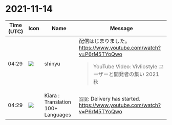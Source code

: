 # 2021-11-14

|Time (UTC)|Icon|Name|Message|
|---|---|---|---|
|04:29|![](https://avatars.slack-edge.com/2018-04-27/354445776386_e258f5ed5ba887b08668_72.jpg)|shinyu|配信はじまりました。<br><https://www.youtube.com/watch?v=P6rM5TYoQwo><br><blockquote>YouTube Video: Vivliostyle ユーザーと開発者の集い 2021秋</blockquote>|
|04:29|![](https://avatars.slack-edge.com/2021-08-02/2324149410423_2aa7423c4133ecb9f168_72.png)|Kiara : Translation 100+ Languages|🇬🇧: Delivery has started.<br><https://www.youtube.com/watch?v=P6rM5TYoQwo>|
